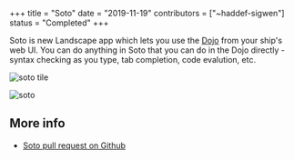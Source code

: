 +++
title = "Soto"
date = "2019-11-19"
contributors = ["~haddef-sigwen"]
status = "Completed"
+++

Soto is new Landscape app which lets you use the
[Dojo](https://urbit.org/docs/glossary/dojo) from your ship's web UI. You can do
anything in Soto that you can do in the Dojo directly - syntax checking as you
type, tab completion, code evalution, etc.

![soto tile](https://m.tinnus-napbus.xyz/pub/timeline/2022.5.22..07.24.35-soto-tile.png)

![soto](https://m.tinnus-napbus.xyz/pub/timeline/2022.5.22..07.24.35-soto.png)

## More info

- [Soto pull request on Github](https://github.com/urbit/urbit/pull/1952)
